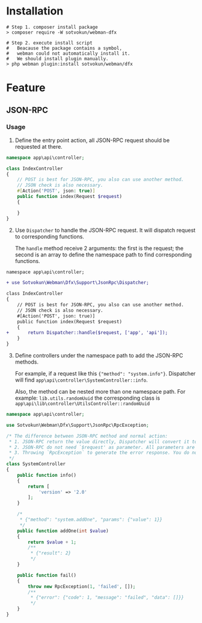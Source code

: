 # Installation
```shell
# Step 1. composer install package
> composer require -W sotvokun/webman-dfx

# Step 2. execute install script
#   Beacause the package contains a symbol,
#   webman could not automatically install it.
#   We should install plugin manually.
> php webman plugin:install sotvokun/webman/dfx
```

# Feature
## JSON-RPC
### Usage
1. Define the entry point action, all JSON-RPC request should be requested at there.
```php
namespace app\api\controller;

class IndexController
{
    // POST is best for JSON-RPC, you also can use another method.
    // JSON check is also necessary.
    #[Action('POST', json: true)]
    public function index(Request $request)
    {

    }
}
```

2. Use `Dispatcher` to handle the JSON-RPC request. It will dispatch request to corresponding functions.

    The `handle` method receive 2 arguments: the first is the request; the second is an array to define the namespace path to find corresponding functions.
```diff
namespace app\api\controller;

+ use Sotvokun\Webman\Dfx\Support\JsonRpc\Dispatcher;

class IndexController
{
    // POST is best for JSON-RPC, you also can use another method.
    // JSON check is also necessary.
    #[Action('POST', json: true)]
    public function index(Request $request)
    {
+       return Dispatcher::handle($request, ['app', 'api']);
    }
}
```

3. Define controllers under the namespace path to add the JSON-RPC methods.

    For example, if a request like this `{"method": "system.info"}`. Dispatcher will find `app\api\controller\SystemController::info`.

    Also, the method can be nested more than one namespace path. For example: `lib.utils.randomUuid` the corresponding class is `app\api\lib\controller\UtilsController::randomUuid`

```php
namespace app\api\controller;

use Sotvokun\Webman\Dfx\Support\JsonRpc\RpcException;

/* The difference between JSON-RPC method and normal action:
 * 1. JSON-RPC return the value directly, Dispatcher will convert it to JSON-RPC response.
 * 2. JSON-RPC do not need `$request' as parameter. All parameters are the method needed.
 * 3. Throwing `RpcException` to generate the error response. You do not care how to response.
 */
class SystemController
{
    public function info()
    {
        return [
            'version' => '2.0'
        ];
    }

    /*
     * {"method": "system.addOne", "params": {"value": 1}}
     */
    public function addOne(int $value)
    {
        return $value + 1;
        /**
         * {"result": 2}
         */
    }

    public function fail()
    {
        throw new RpcException(1, 'failed', []);
        /**
         * {"error": {"code": 1, "message": "failed", "data": []}}
         */
    }
}
```

